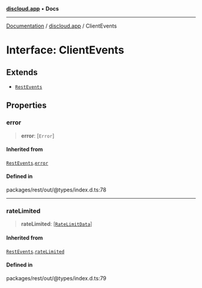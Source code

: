 [**discloud.app**](../README.md) • **Docs**

***

[Documentation](../../packages.md) / [discloud.app](../README.md) / ClientEvents

# Interface: ClientEvents

## Extends

- [`RestEvents`](RestEvents.md)

## Properties

### error

> **error**: [`Error`]

#### Inherited from

[`RestEvents`](RestEvents.md).[`error`](RestEvents.md#error)

#### Defined in

packages/rest/out/@types/index.d.ts:78

***

### rateLimited

> **rateLimited**: [[`RateLimitData`](RateLimitData.md)]

#### Inherited from

[`RestEvents`](RestEvents.md).[`rateLimited`](RestEvents.md#ratelimited)

#### Defined in

packages/rest/out/@types/index.d.ts:79
